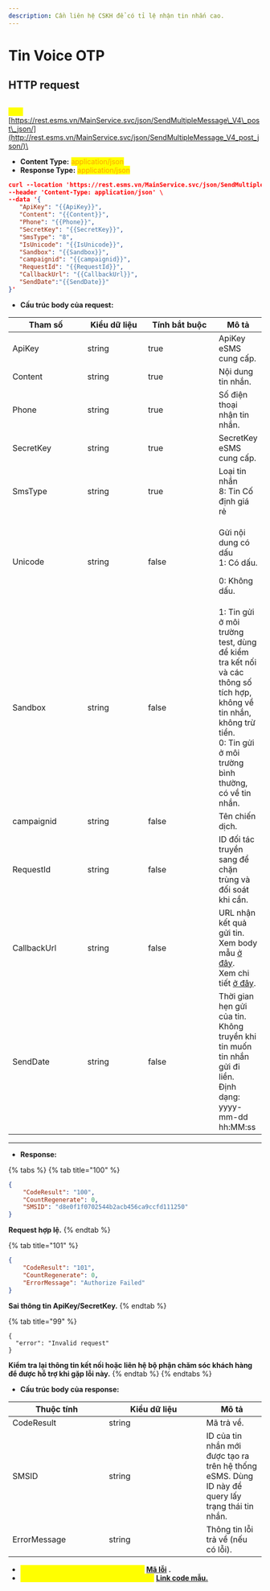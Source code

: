 ```yaml
---
description: Cần liên hệ CSKH để có tỉ lệ nhận tin nhắn cao.
---
```


# Tin Voice OTP

## HTTP request

\
<mark style="color:yellow;">**`POST`**</mark> [https://rest.esms.vn/MainService.svc/json/SendMultipleMessage\_V4\_post\_json/](http://rest.esms.vn/MainService.svc/json/SendMultipleMessage_V4_post_json/)\


* **Content Type:** <mark style="color:orange;">application/json</mark>
* **Response Type:** <mark style="color:orange;">application/json</mark>

```json
curl --location 'https://rest.esms.vn/MainService.svc/json/SendMultipleMessage_V4_post_json/' \
--header 'Content-Type: application/json' \
--data '{
   "ApiKey": "{{ApiKey}}",
   "Content": "{{Content}}",
   "Phone": "{{Phone}}",
   "SecretKey": "{{SecretKey}}",
   "SmsType": "8",
   "IsUnicode": "{{IsUnicode}}",
   "Sandbox": "{{Sandbox}}",
   "campaignid": "{{campaignid}}",
   "RequestId": "{{RequestId}}",
   "CallbackUrl": "{{CallbackUrl}}",
   "SendDate":"{{SendDate}}"
}'
```

* **Cấu trúc body của request:**

<table><thead><tr><th width="145">Tham số</th><th width="121">Kiểu dữ liệu</th><th width="147" data-type="checkbox">Tính bắt buộc</th><th>Mô tả</th></tr></thead><tbody><tr><td>ApiKey</td><td>string</td><td>true</td><td>ApiKey eSMS cung cấp.</td></tr><tr><td>Content</td><td>string</td><td>true</td><td>Nội dung tin nhắn.</td></tr><tr><td>Phone</td><td>string</td><td>true</td><td>Số điện thoại nhận tin nhắn.</td></tr><tr><td>SecretKey</td><td>string</td><td>true</td><td>SecretKey eSMS cung cấp.</td></tr><tr><td>SmsType</td><td>string</td><td>true</td><td>Loại tin nhắn<br>8: Tin Cố định giá rẻ</td></tr><tr><td>Unicode</td><td>string</td><td>false</td><td><p>Gửi nội dung có dấu<br>1: Có dấu.</p><p>0: Không dấu.</p></td></tr><tr><td>Sandbox</td><td>string</td><td>false</td><td>1: Tin gửi ở môi trường test, dùng để kiểm tra kết nối và các thông số tích hợp, không về tin nhắn, không trừ tiền.<br>0: Tin gửi ở môi trường bình thường, có về tin nhắn.</td></tr><tr><td>campaignid</td><td>string</td><td>false</td><td>Tên chiến dịch.</td></tr><tr><td>RequestId</td><td>string</td><td>false</td><td>ID đối tác truyền sang để chặn trùng và đối soát khi cần.</td></tr><tr><td>CallbackUrl</td><td>string</td><td>false</td><td>URL nhận kết quả gửi tin. <br>Xem body mẫu <a href="https://samplefordevelopers.esms.vn/#20f85e1f-3d9e-4ff4-bc4f-8d9c9edbc88a">ở đây</a>.<br>Xem chi tiết <a href="../callback-url.md">ở đây</a>.</td></tr><tr><td>SendDate</td><td>string</td><td>false</td><td>Thời gian hẹn gửi của tin. <br>Không truyền khi tin muốn tin nhắn gửi đi liền.<br>Định dạng: yyyy-mm-dd hh:MM:ss</td></tr></tbody></table>

***

* **Response:**

{% tabs %}
{% tab title="100" %}
```json
{
    "CodeResult": "100",
    "CountRegenerate": 0,
    "SMSID": "d8e0f1f0702544b2acb456ca9ccfd111250"
}
```

**Request hợp lệ.**
{% endtab %}

{% tab title="101" %}
```json
{
    "CodeResult": "101",
    "CountRegenerate": 0,
    "ErrorMessage": "Authorize Failed"
}
```

**Sai thông tin ApiKey/SecretKey.**
{% endtab %}

{% tab title="99" %}
```
{
  "error": "Invalid request"
}
```

**Kiểm tra lại thông tin kết nối hoặc liên hệ bộ phận chăm sóc khách hàng để được hỗ trợ khi gặp lỗi này.**
{% endtab %}
{% endtabs %}

* **Cấu trúc body của response:**

<table><thead><tr><th width="176">Thuộc tính</th><th width="178">Kiểu dữ liệu</th><th>Mô tả</th></tr></thead><tbody><tr><td>CodeResult</td><td>string</td><td>Mã trả về.</td></tr><tr><td>SMSID</td><td>string</td><td>ID của tin nhắn mới được tạo ra trên hệ thống eSMS. Dùng ID này để query lấy trạng thái tin nhắn.</td></tr><tr><td>ErrorMessage</td><td>string</td><td>Thông tin lỗi trả về (nếu có lỗi).</td></tr></tbody></table>

* _<mark style="color:yellow;">**Thông tin chi tiết mã lỗi xem ở bảng:**</mark>_ [**Mã lỗi**](../bang-ma-loi.md) **.**
* _<mark style="color:yellow;">**Lấy code mẫu của các ngôn ngữ ở link:**</mark>_ [**Link code mẫu.**](https://samplefordevelopers.esms.vn/#562c21f1-e073-4352-8a24-eac62657953b)
